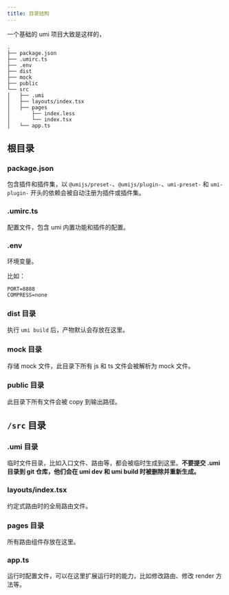 ```yaml
---
title: 目录结构
---
```


一个基础的 umi 项目大致是这样的，

	.
	├── package.json
	├── .umirc.ts
	├── .env
	├── dist
	├── mock
	├── public
	└── src
	│   ├── .umi
	│   ├── layouts/index.tsx
	│   ├── pages
	│       ├── index.less
	│       └── index.tsx
	│   └── app.ts

## 根目录

### package.json

包含插件和插件集，以 `@umijs/preset-`、`@umijs/plugin-`、`umi-preset-` 和 `umi-plugin-` 开头的依赖会被自动注册为插件或插件集。

### .umirc.ts

配置文件，包含 umi 内置功能和插件的配置。

### .env

环境变量。

比如：

	PORT=8888
	COMPRESS=none

### dist 目录

执行 `umi build` 后，产物默认会存放在这里。

### mock 目录

存储 mock 文件，此目录下所有 js 和 ts 文件会被解析为 mock 文件。

### public 目录

此目录下所有文件会被 copy 到输出路径。

## `/src` 目录

### .umi 目录

临时文件目录，比如入口文件、路由等，都会被临时生成到这里。**不要提交 .umi 目录到 git 仓库，他们会在 umi dev 和 umi build 时被删除并重新生成。**

### layouts/index.tsx

约定式路由时的全局路由文件。

### pages 目录

所有路由组件存放在这里。

### app.ts

运行时配置文件，可以在这里扩展运行时的能力，比如修改路由、修改 render 方法等。

